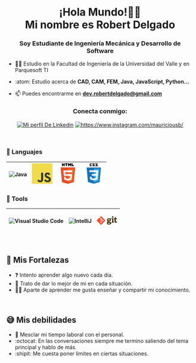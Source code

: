<h1 align="center">¡Hola Mundo!👋🏻<br>Mi nombre es Robert Delgado</h1>
<h3 align="center">Soy Estudiante de Ingeniería Mecánica y Desarrollo de Software</h3>

- 👨‍💻 Estudio en la Facultad de Ingeniería de la Universidad del Valle y en Parquesoft TI

- :atom: Estudio acerca de **CAD, CAM, FEM, Java, JavaScript, Python...**

- 📫 Puedes encontrarme en **dev.robertdelgado@gmail.com**

<h3 align="center">Conecta conmigo:</h3>
<p align="center">
<a href="https://www.linkedin.com/in/robert-delgado-8317152b0/" target="_blank"><img align="center" src="https://raw.githubusercontent.com/rahuldkjain/github-profile-readme-generator/master/src/images/icons/Social/linked-in-alt.svg" alt="Mi perfil De Linkedin" height="40" width="50" /></a>
<a href="https://www.instagram.com/robertdelgado08/" target="_blank"><img align="center" src="https://raw.githubusercontent.com/rahuldkjain/github-profile-readme-generator/master/src/images/icons/Social/instagram.svg" alt="https://www.instagram.com/mauriciousb/" height="40" width="50" /></a>
</p><br>

<!-- ## ⚡ Technologies -->

### :speech_balloon: Languajes

| <img title="Java" alt="Java" width="55px" src="https://brandslogos.com/wp-content/uploads/images/large/java-logo-1.png"> | <img alt="JavaScript" title="JavaScript" width="55px" src="https://raw.githubusercontent.com/github/explore/master/topics/javascript/javascript.png"> | <img title="HTML" alt="HTML" width="55px" src="https://raw.githubusercontent.com/github/explore/master/topics/html/html.png"> | <img title="CSS" alt="CSS" width="55px" src="https://raw.githubusercontent.com/github/explore/master/topics/css/css.png"> |
| ----------------------------------------------------------------------------------------------------------------------------------------------------- | ------------------------------------------------------------------------------------------------------------------------------------------------------------------------------------------------- | ----------------------------------------------------------------------------------------------------------------------------- | ------------------------------------------------------------------------------------------------------------------------- |
<!-- ### :floppy_disk: Databases

| <img title="MongoDB" alt="MongoDB" width="55px" src="https://raw.githubusercontent.com/github/explore/master/topics/mongodb/mongodb.png"> | <img title="PostgreSQL" alt="PostgreSQL" width="55px" src="https://upload.wikimedia.org/wikipedia/commons/thumb/2/29/Postgresql_elephant.svg/1920px-Postgresql_elephant.svg.png"> |
| ----------------------------------------------------------------------------------------------------------------------------------------- | ------------------------------------------------------------------------------------------------------------------------- | 

### 🖼️ Frameworks & libraries

| <img title="spring" alt="spring" width="55px" src="https://cdn.freebiesupply.com/logos/large/2x/spring-3-logo-png-transparent.png"> | <img title="Node.js" alt="Node.js" width="55px" src="https://raw.githubusercontent.com/github/explore/master/topics/nodejs/nodejs.png"> | <img title="Docker" alt="Docker" width="55px" src="https://upload.wikimedia.org/wikipedia/en/thumb/f/f4/Docker_logo.svg/2880px-Docker_logo.svg.png"> | <img title="Kafka"  alt="Kafka" width="55px" src="https://upload.wikimedia.org/wikipedia/commons/thumb/0/05/Apache_kafka.svg/1024px-Apache_kafka.svg.png"> | <img title="Angular" alt="Angular" width="55px" src="https://upload.wikimedia.org/wikipedia/commons/thumb/c/cf/Angular_full_color_logo.svg/512px-Angular_full_color_logo.svg.png?20160527092314"> | 
| --------------------------------------------------------------------------------------------------------------------------------------- | --------------------------------------------------------------------------------------------------------------------------------- | -------------------------------------------------------------------------------------------------------------------- | -------------------------------------------------------------------------------------------------------------------- | ------------------------------------------------------------------------------------------------------------------------- |
-->
### :wrench: Tools

| <img title="Visual Studio Code" alt="Visual Studio Code" width="55px" src="https://upload.wikimedia.org/wikipedia/commons/thumb/9/9a/Visual_Studio_Code_1.35_icon.svg/768px-Visual_Studio_Code_1.35_icon.svg.png?20210804221519"> | <img title="IntelliJ" alt="IntelliJ" width="55px" src="https://upload.wikimedia.org/wikipedia/commons/thumb/9/9c/IntelliJ_IDEA_Icon.svg/1024px-IntelliJ_IDEA_Icon.svg.png"> | <img title="Git" alt="Git" width="55px" src="https://raw.githubusercontent.com/github/explore/master/topics/git/git.png"> |
| --------------------------------------------------------------------------------------------------------------------------------------------------------------------------------------------------------------------------------- | ------------------------------------------------------------------------------------------------------------------------- | ------------------------------------------------------------------------------------------------------------------------- |
<br>
  
## :muscle: Mis Fortalezas
- :question: Intento aprender algo nuevo cada día.
- 🐺 Trato de dar lo mejor de mi en cada situación.
- 👨‍🏫 Aparte de aprender me gusta enseñar y compartir mi conocimiento.

<br>

## :sweat_smile: Mis debilidades
- 🤯 Mesclar mi tiempo laboral con el personal.
- :octocat: En las conversaciones siempre me termino saliendo del tema principal y hablo de más.
- :shipit: Me cuesta poner limites en ciertas situaciones.

<br>
